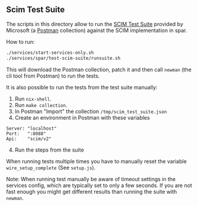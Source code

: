 ## Scim Test Suite

The scripts in this directory allow to run the [SCIM Test Suite](https://github.com/AzureAD/SCIMReferenceCode/wiki/Test-Your-SCIM-Endpoint) provided by Microsoft (a [Postman](https://www.postman.com/) collection) against the SCIM implementation in spar.

How to run:
```sh
./services/start-services-only.sh
./services/spar/test-scim-suite/runsuite.sh
```

This will download the Postman collection, patch it and then call `newman` (the cli tool from Postman) to run the tests.

It is also possible to run the tests from the test suite manually:

1. Run `nix-shell`.
2. Run `make collection`.
3. In Postman "Import" the collection `/tmp/scim_test_suite.json`
4. Create an environment in Postman with these variables

```
Server: "localhost"
Port:   ":8088"
Api:    "scim/v2"
```

4. Run the steps from the suite

When running tests multiple times you have to manually reset the variable `wire_setup_complete` (See `setup.js`).

Note:
When running test manually be aware of timeout settings in the services config, which are typically set to only a few seconds.
If you are not fast enough you might get different results than running the suite with `newman`.
